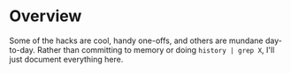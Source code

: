 # Overview

Some of the hacks are cool, handy one-offs, and others are mundane day-to-day.  Rather than committing to memory or doing `history | grep X`, I'll just document everything here.

